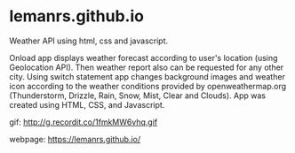# lemanrs.github.io
Weather API using html, css and javascript.

Onload app displays weather forecast according to user's location (using Geolocation API). Then weather report also can be requested for any other city. Using switch statement app changes background images and weather icon according to the weather conditions provided by openweathermap.org (Thunderstorm, Drizzle, Rain, Snow, Mist, Clear and Clouds). App was created using HTML, CSS, and Javascript.


gif: http://g.recordit.co/1fmkMW6vhq.gif

webpage: https://lemanrs.github.io/

